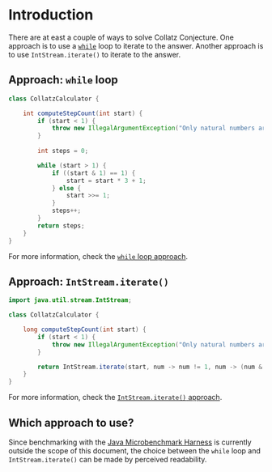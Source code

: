 # Introduction

There are at east a couple of ways to solve Collatz Conjecture.
One approach is to use a [`while`][while-loop] loop to iterate to the answer.
Another approach is to use `IntStream.iterate()` to iterate to the answer.

## Approach: `while` loop

```java
class CollatzCalculator {

    int computeStepCount(int start) {
        if (start < 1) {
            throw new IllegalArgumentException("Only natural numbers are allowed");
        }
        
        int steps = 0;

        while (start > 1) {
            if ((start & 1) == 1) {
                start = start * 3 + 1;
            } else {
                start >>= 1;
            }
            steps++;
        }
        return steps;
    }
}
```

For more information, check the [`while` loop approach][approach-while-loop].

## Approach: `IntStream.iterate()`

```java
import java.util.stream.IntStream;

class CollatzCalculator {

    long computeStepCount(int start) {
        if (start < 1) {
            throw new IllegalArgumentException("Only natural numbers are allowed");
        }

        return IntStream.iterate(start, num -> num != 1, num -> (num & 1) == 1 ? 3 * num + 1 : num >> 1).count();
    }
}
```

For more information, check the [`IntStream.iterate()` approach][approach-intstream-iterate].

## Which approach to use?

Since benchmarking with the [Java Microbenchmark Harness][jmh] is currently outside the scope of this document,
the choice between the `while` loop and `IntStream.iterate()` can be made by perceived readability.

[intstream-iterate]: https://docs.oracle.com/en/java/javase/12/docs/api/java.base/java/util/stream/IntStream.html#iterate(int,java.util.function.IntPredicate,java.util.function.IntUnaryOperator)
[count]: https://docs.oracle.com/en/java/javase/12/docs/api/java.base/java/util/stream/IntStream.html#count()
[while-loop]: https://www.geeksforgeeks.org/java-while-loop-with-examples/
[approach-while-loop]: https://exercism.org/tracks/java/exercises/collatz-conjecture/approaches/while-loop
[approach-intstream-iterate]: https://exercism.org/tracks/java/exercises/collatz-conjecture/approaches/intstream-iterate
[jmh]: https://github.com/openjdk/jmh
